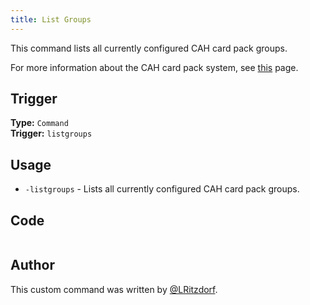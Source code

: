 ```yaml
---
title: List Groups
---
```


This command lists all currently configured CAH card pack groups.

For more information about the CAH card pack system, see [this](overview) page.

## Trigger

**Type:** `Command`<br />
**Trigger:** `listgroups`

## Usage

- `-listgroups` - Lists all currently configured CAH card pack groups.

## Code

```gotmpl file=../../../../src/fun/cah_groups/listgroups.go.tmpl

```

## Author

This custom command was written by [@LRitzdorf](https://github.com/LRitzdorf).

